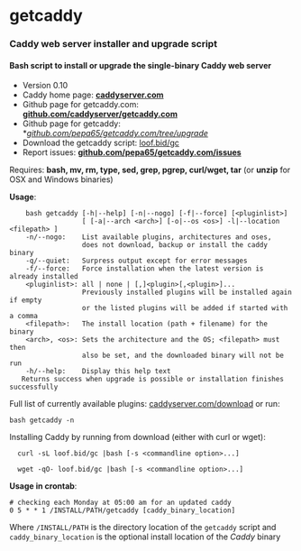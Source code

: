 # getcaddy

### Caddy web server installer and upgrade script

#### Bash script to install or upgrade the single-binary Caddy web server

* Version 0.10
* Caddy home page: **[caddyserver.com](https://caddyserver.com)**
* Github page for getcaddy.com: **[github.com/caddyserver/getcaddy.com](https://github.com/caddyserver/getcaddy.com)**
* Github page for getcaddy: **[github.com/pepa65/getcaddy.com/tree/upgrade](https://github.com/pepa65/getcaddy.com/tree/upgrade)*
* Download the getcaddy script: [loof.bid/gc](https://loof.bid/gc)
* Report issues: **[github.com/pepa65/getcaddy.com/issues](https://github.com/pepa65/getcaddy.com/issues)**

Requires: **bash, mv, rm, type, sed, grep, pgrep, curl/wget, tar**
(or **unzip** for OSX and Windows binaries)

**Usage**:
```
    bash getcaddy [-h|--help] [-n|--nogo] [-f|--force] [<pluginlist>]
                  [ [-a|--arch <arch>] [-o|--os <os>] -l|--location <filepath> ]
    -n/--nogo:    List available plugins, architectures and oses,
                  does not download, backup or install the caddy binary
    -q/--quiet:   Surpress output except for error messages
    -f/--force:   Force installation when the latest version is already installed
    <pluginlist>: all | none | [,]<plugin>[,<plugin>]...
                  Previously installed plugins will be installed again if empty
                  or the listed plugins will be added if started with a comma
    <filepath>:   The install location (path + filename) for the binary
    <arch>, <os>: Sets the architecture and the OS; <filepath> must then
                  also be set, and the downloaded binary will not be run
    -h/--help:    Display this help text
   Returns success when upgrade is possible or installation finishes successfully
```
Full list of currently available plugins: [caddyserver.com/download](https://caddyserver.com/download)
or run:

`bash getcaddy -n`

Installing Caddy by running from download (either with curl or wget):

`  curl -sL loof.bid/gc |bash [-s <commandline option>...]`

`  wget -qO- loof.bid/gc |bash [-s <commandline option>...]`

**Usage in crontab**:

```cron
# checking each Monday at 05:00 am for an updated caddy
0 5 * * 1 /INSTALL/PATH/getcaddy [caddy_binary_location]
```
Where `/INSTALL/PATH` is the directory location of the `getcaddy` script and
`caddy_binary_location` is the optional install location of the *Caddy* binary
